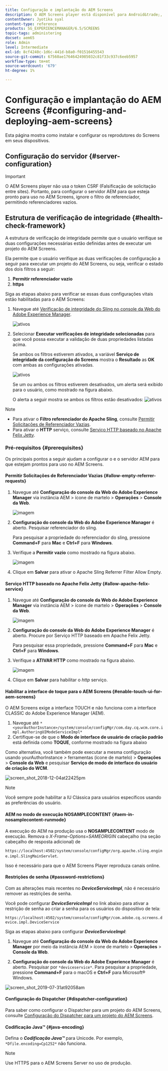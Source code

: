 ```yaml
---
title: Configuração e implantação do AEM Screens
description: O AEM Screens player está disponível para Android&trade;, Chrome OS, iOS e Windows. Saiba mais sobre a configuração e implantação do AEM Screens.
contentOwner: Jyotika syal
content-type: reference
products: SG_EXPERIENCEMANAGER/6.5/SCREENS
topic-tags: administering
docset: aem65
role: Admin
level: Intermediate
exl-id: 8cf4240c-1d6c-441d-b8a0-f01516455543
source-git-commit: 67560ae17646424985032c81f33c937c6eeb5957
workflow-type: tm+mt
source-wordcount: '679'
ht-degree: 1%

---
```


# Configuração e implantação do AEM Screens {#configuring-and-deploying-aem-screens}

Esta página mostra como instalar e configurar os reprodutores do Screens em seus dispositivos.

## Configuração do servidor {#server-configuration}

>[!IMPORTANT]
>
>O AEM Screens player não usa o token CSRF (Falsificação de solicitação entre sites). Portanto, para configurar o servidor AEM para que esteja pronto para uso no AEM Screens, ignore o filtro de referenciador, permitindo referenciadores vazios.

## Estrutura de verificação de integridade {#health-check-framework}

A estrutura de verificação de integridade permite que o usuário verifique se duas configurações necessárias estão definidas antes de executar um projeto do AEM Screens.

Ela permite que o usuário verifique as duas verificações de configuração a seguir para executar um projeto do AEM Screens, ou seja, verificar o estado dos dois filtros a seguir:

1. **Permitir referenciador vazio**
2. **https**

Siga as etapas abaixo para verificar se essas duas configurações vitais estão habilitadas para o AEM Screens:

1. Navegue até [Verificação de integridade do Sling no console da Web do Adobe Experience Manager](http://localhost:4502/system/console/healthcheck?tags=screensconfigs&amp;overrideGlobalTimeout=).

   ![ativos](assets/health-check1.png)


2. Selecionar **Executar verificações de integridade selecionadas** para que você possa executar a validação de duas propriedades listadas acima.

   Se ambos os filtros estiverem ativados, a variável **Serviço de integridade da configuração do Screens** mostra o **Resultado** as **OK** com ambas as configurações ativadas.

   ![ativos](assets/health-check2.png)

   Se um ou ambos os filtros estiverem desativados, um alerta será exibido para o usuário, como mostrado na figura abaixo.

   O alerta a seguir mostra se ambos os filtros estão desativados:
   ![ativos](assets/health-check3.png)

>[!NOTE]
>
>* Para ativar o **Filtro referenciador do Apache Sling**, consulte [Permitir Solicitações de Referenciador Vazias](/help/user-guide/configuring-screens-introduction.md#allow-empty-referrer-requests).
>* Para ativar o **HTTP** serviço, consulte [Serviço HTTP baseado no Apache Felix Jetty](/help/user-guide/configuring-screens-introduction.md#allow-apache-felix-service).

### Pré-requisitos {#prerequisites}

Os principais pontos a seguir ajudam a configurar o e o servidor AEM para que estejam prontos para uso no AEM Screens.

#### Permitir Solicitações de Referenciador Vazias {#allow-empty-referrer-requests}

1. Navegue até **Configuração do console da Web do Adobe Experience Manager** via instância AEM > ícone de martelo > **Operações** > **Console da Web**.

   ![imagem](assets/config/empty-ref1.png)

1. **Configuração do console da Web do Adobe Experience Manager** é aberto. Pesquisar referenciador do sling.

   Para pesquisar a propriedade do referenciador do sling, pressione **Command+F** para **Mac** e **Ctrl+F** para **Windows**.

1. Verifique a **Permitir vazio** como mostrado na figura abaixo.

   ![imagem](assets/config/empty-ref2.png)

1. Clique em **Salvar** para ativar o Apache Sling Referrer Filter Allow Empty.


#### Serviço HTTP baseado no Apache Felix Jetty {#allow-apache-felix-service}

1. Navegue até **Configuração do console da Web do Adobe Experience Manager** via instância AEM > ícone de martelo > **Operações** > **Console da Web**.

   ![imagem](assets/config/empty-ref1.png)

1. **Configuração do console da Web do Adobe Experience Manager** é aberto. Procure por Serviço HTTP baseado em Apache Felix Jetty.

   Para pesquisar essa propriedade, pressione **Command+F** para **Mac** e **Ctrl+F** para **Windows**.

1. Verifique a **ATIVAR HTTP** como mostrado na figura abaixo.

   ![imagem](assets/config/config-1.png)

1. Clique em **Salvar** para habilitar o *http* serviço.

#### Habilitar a interface de toque para o AEM Screens {#enable-touch-ui-for-aem-screens}

O AEM Screens exige a interface TOUCH e não funciona com a interface CLASSIC do Adobe Experience Manager (AEM).

1. Navegue até `*<yourAuthorInstance>/system/console/configMgr/com.day.cq.wcm.core.impl.AuthoringUIModeServiceImpl*`
1. Certifique-se de que o **Modo de interface de usuário de criação padrão** está definida como **TOQUE**, conforme mostrado na figura abaixo

Como alternativa, você também pode executar a mesma configuração usando yourAuthorInstance *>* ferramentas (ícone de martelo) > **Operações** > **Console da Web** e pesquisar **Serviço de modo de interface do usuário de criação do WCM**.

![screen_shot_2018-12-04at22425pm](assets/screen_shot_2018-12-04at22425pm.png)

>[!NOTE]
>
>Você sempre pode habilitar a IU Clássica para usuários específicos usando as preferências do usuário.

#### AEM no modo de execução NOSAMPLECONTENT {#aem-in-nosamplecontent-runmode}

A execução do AEM na produção usa o **NOSAMPLECONTENT** modo de execução. Remova o *X-Frame-Options=SAMEORIGIN* cabeçalho (na seção cabeçalho de resposta adicional) de

`https://localhost:4502/system/console/configMgr/org.apache.sling.engine.impl.SlingMainServlet`.

Isso é necessário para que o AEM Screens Player reproduza canais online.

#### Restrições de senha {#password-restrictions}

Com as alterações mais recentes no ***DeviceServiceImpl***, não é necessário remover as restrições de senha.

Você pode configurar ***DeviceServiceImpl*** no link abaixo para ativar a restrição de senha ao criar a senha para os usuários do dispositivo de tela:

`https://localhost:4502/system/console/configMgr/com.adobe.cq.screens.device.impl.DeviceService`

Siga as etapas abaixo para configurar ***DeviceServiceImpl***:

1. Navegue até **Configuração do console da Web do Adobe Experience Manager** por meio da instância AEM > ícone de martelo > **Operações** > **Console da Web**.

1. **Configuração do console da Web do Adobe Experience Manager** é aberto. Pesquisar por `*deviceservice*`. Para pesquisar a propriedade, pressione **Command+F** para o macOS e **Ctrl+F** para Microsoft® Windows.

![screen_shot_2019-07-31at92058am](assets/screen_shot_2019-07-31at92058am.png)

#### Configuração do Dispatcher {#dispatcher-configuration}

Para saber como configurar o Dispatcher para um projeto do AEM Screens, consulte [Configuração do Dispatcher para um projeto do AEM Screens](dispatcher-configurations-aem-screens.md).

#### Codificação Java™ {#java-encoding}

Defina o ***Codificação Java™*** para Unicode. Por exemplo, `*Dfile.encoding=Cp1252*` não funciona.

>[!NOTE]
>
>Use HTTPS para o AEM Screens Server no uso de produção.
